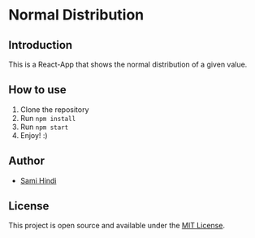 # Normal Distribution

## Introduction

This is a React-App that shows the normal distribution of a given value.

## How to use

1. Clone the repository
2. Run `npm install`
3. Run `npm start`
4. Enjoy! :)

## Author

- [Sami Hindi](https://www.samihindi.com)

## License

This project is open source and available under the [MIT License](LICENSE).